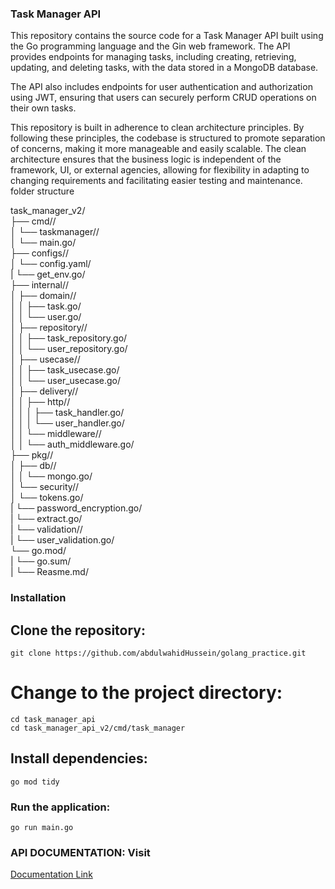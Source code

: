 
### Task Manager API

This repository contains the source code for a Task Manager API built using the Go programming language and the Gin web framework. The API provides endpoints for managing tasks, including creating, retrieving, updating, and deleting tasks, with the data stored in a MongoDB database.

The API also includes endpoints for user authentication and authorization using JWT, ensuring that users can securely perform CRUD operations on their own tasks.

This repository is built in adherence to clean architecture principles. By following these principles, the codebase is structured to promote separation of concerns, making it more manageable and easily scalable. The clean architecture ensures that the business logic is independent of the framework, UI, or external agencies, allowing for flexibility in adapting to changing requirements and facilitating easier testing and maintenance.
folder structure

task_manager_v2/<br/>
├── cmd//<br/>
│   └── taskmanager//<br/>
│       └── main.go/<br/>
├── configs//<br/>
│   └── config.yaml/<br/>
|   └── get_env.go/<br/>
├── internal//<br/>
│   ├── domain//<br/>
│   │   ├── task.go/<br/>
│   │   └── user.go/<br/>
│   ├── repository//<br/>
│   │   ├── task_repository.go/<br/>
│   │   └── user_repository.go/<br/>
│   ├── usecase//<br/>
│   │   ├── task_usecase.go/<br/>
│   │   └── user_usecase.go/<br/>
│   ├── delivery//<br/>
│   │   ├── http//<br/>
│   │   │   ├── task_handler.go/<br/>
│   │   │   └── user_handler.go/<br/>
│   │   └── middleware//<br/>
│   │       └── auth_middleware.go/<br/>
├── pkg//<br/>
│   ├── db//<br/>
│   │   └── mongo.go/<br/>
│   └── security//<br/>
│       └── tokens.go/<br/>
|       └── password_encryption.go/<br/>
|       └── extract.go/<br/>
|   └── validation//<br/>
|       └── user_validation.go/<br/>
└── go.mod/<br/>
|
└── go.sum/<br/>
|
└── Reasme.md/<br/>



### Installation
## Clone the repository:

```
git clone https://github.com/abdulwahidHussein/golang_practice.git
```
# Change to the project directory:

```
cd task_manager_api
cd task_manager_api_v2/cmd/task_manager
```

## Install dependencies:

```
go mod tidy
```


### Run the application:

```
go run main.go
```




### API DOCUMENTATION: Visit 
<a href="https://documenter.getpostman.com/view/28093624/2sA3rwMZaX"> Documentation Link</a>
